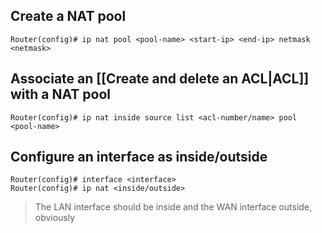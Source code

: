 ## Create a NAT pool
```
Router(config)# ip nat pool <pool-name> <start-ip> <end-ip> netmask <netmask>
```
## Associate an [[Create and delete an ACL|ACL]] with a NAT pool
```
Router(config)# ip nat inside source list <acl-number/name> pool <pool-name>
```
## Configure an interface as inside/outside
```
Router(config)# interface <interface>
Router(config)# ip nat <inside/outside>
```
> The LAN interface should be inside and the WAN interface outside, obviously